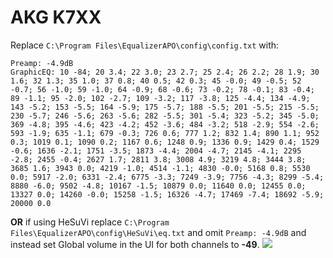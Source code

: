 # AKG K7XX
Replace `C:\Program Files\EqualizerAPO\config\config.txt` with:
```
Preamp: -4.9dB
GraphicEQ: 10 -84; 20 3.4; 22 3.0; 23 2.7; 25 2.4; 26 2.2; 28 1.9; 30 1.6; 32 1.3; 35 1.0; 37 0.8; 40 0.5; 42 0.3; 45 -0.0; 49 -0.5; 52 -0.7; 56 -1.0; 59 -1.0; 64 -0.9; 68 -0.6; 73 -0.2; 78 -0.1; 83 -0.4; 89 -1.1; 95 -2.0; 102 -2.7; 109 -3.2; 117 -3.8; 125 -4.4; 134 -4.9; 143 -5.2; 153 -5.5; 164 -5.9; 175 -5.7; 188 -5.5; 201 -5.5; 215 -5.5; 230 -5.7; 246 -5.6; 263 -5.6; 282 -5.5; 301 -5.4; 323 -5.2; 345 -5.0; 369 -4.8; 395 -4.6; 423 -4.2; 452 -3.6; 484 -3.2; 518 -2.9; 554 -2.6; 593 -1.9; 635 -1.1; 679 -0.3; 726 0.6; 777 1.2; 832 1.4; 890 1.1; 952 0.3; 1019 0.1; 1090 0.2; 1167 0.6; 1248 0.9; 1336 0.9; 1429 0.4; 1529 -0.6; 1636 -2.1; 1751 -3.5; 1873 -4.4; 2004 -4.7; 2145 -4.1; 2295 -2.8; 2455 -0.4; 2627 1.7; 2811 3.8; 3008 4.9; 3219 4.8; 3444 3.8; 3685 1.6; 3943 0.0; 4219 -1.0; 4514 -1.1; 4830 -0.0; 5168 0.8; 5530 0.0; 5917 -2.0; 6331 -2.4; 6775 -3.3; 7249 -3.9; 7756 -4.3; 8299 -5.4; 8880 -6.0; 9502 -4.8; 10167 -1.5; 10879 0.0; 11640 0.0; 12455 0.0; 13327 0.0; 14260 -0.0; 15258 -1.5; 16326 -4.7; 17469 -7.4; 18692 -5.9; 20000 0.0
```
**OR** if using HeSuVi replace `C:\Program Files\EqualizerAPO\config\HeSuVi\eq.txt` and omit `Preamp: -4.9dB` and instead set Global volume in the UI for both channels to **-49**.
![](https://raw.githubusercontent.com/jaakkopasanen/AutoEq/master/results/Sonoma%20Model%20One/innerfidelity/onear/AKG%20K7XX/AKG%20K7XX.png)